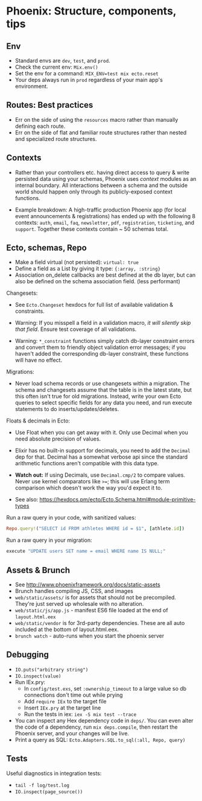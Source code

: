 # Phoenix: Structure, components, tips


## Env

  * Standard envs are `dev`, `test`, and `prod`.
  * Check the current env: `Mix.env()`
  * Set the env for a command: `MIX_ENV=test mix ecto.reset`
  * Your deps always run in `prod` regardless of your main app's environment.


## Routes: Best practices

  * Err on the side of using the `resources` macro rather than manually defining each route.
  * Err on the side of flat and familiar route structures rather than nested and specialized route structures.


## Contexts

  * Rather than your controllers etc. having direct access to query & write persisted data using your schemas, Phoenix uses *context* modules as an internal boundary. All interactions between a schema and the outside world should happen only through its publicly-exposed context functions.

  * Example breakdown: A high-traffic production Phoenix app (for local event announcements & registrations) has ended up with the following 8 contexts: `auth`, `email`, `faq`, `newsletter`, `pdf`, `registration`, `ticketing`, and `support`. Together these contexts contain ~ 50 schemas total.


## Ecto, schemas, Repo

  * Make a field virtual (not persisted): `virtual: true`
  * Define a field as a List by giving it type: `{:array, :string}`
  * Association on_delete callbacks are best defined at the db layer, but can also be defined on the schema association field. (less performant)

Changesets:

  * See `Ecto.Changeset` hexdocs for full list of available validation & constraints.

  *  Warning: If you misspell a field in a validation macro, *it will silently skip that field*. Ensure test coverage of all validations.

  * Warning: `*_constraint` functions simply catch db-layer constraint errors and convert them to friendly object validation error messages; if you haven't added the corresponding db-layer constraint, these functions will have no effect.

Migrations:

  * Never load schema records or use changesets within a migration. The schema and changesets assume that the table is in the latest state, but this often isn't true for old migrations. Instead, write your own Ecto queries to select specific fields for any data you need, and run execute statements to do inserts/updates/deletes.

Floats & decimals in Ecto:

  * Use Float when you can get away with it. Only use Decimal when you need absolute precision of values.

  * Elixir has no built-in support for decimals, you need to add the `Decimal` dep for that. Decimal has a somewhat verbose api since the standard arithmetic functions aren't compatible with this data type.

  * **Watch out:** If using Decimals, use `Decimal.cmp/2` to compare values. Never use kernel comparators like `>=`; this will use Erlang term comparison which doesn't work the way you'd expect it to.

  * See also: https://hexdocs.pm/ecto/Ecto.Schema.html#module-primitive-types

Run a raw query in your code, with sanitized values:

```ruby
Repo.query!("SELECT id FROM athletes WHERE id = $1", [athlete.id])
```

Run a raw query in your migration:

```ruby
execute "UPDATE users SET name = email WHERE name IS NULL;"
```


## Assets & Brunch

- See http://www.phoenixframework.org/docs/static-assets
- Brunch handles compiling JS, CSS, and images
- `web/static/assets/` is for assets that should not be precompiled. They're just served up wholesale with no alteration.
- `web/static/js/app.js` - manifest ES6 file loaded at the end of `layout.html.eex`
- `web/static/vendor` is for 3rd-party dependencies. These are all auto included at the bottom of layout.html.eex.
- `brunch watch` - auto-runs when you start the phoenix server


## Debugging

- `IO.puts("arbitrary string")`
- `IO.inspect(value)`
- Run IEx.pry:
  * In `config/test.exs`, set `:ownership_timeout` to a large value so db connections don't time out while prying
  * Add `require IEx` to the target file
  * Insert `IEx.pry` at the target line
  * Run the tests in iex: `iex -S mix test --trace`
- You can inspect any Hex dependency code in `deps/`. You can even alter the code of a dependency, run `mix deps.compile`, then restart the Phoenix server, and your changes will be live.
- Print a query as SQL: `Ecto.Adapters.SQL.to_sql(:all, Repo, query)`


## Tests

Useful diagnostics in integration tests:

- `tail -f log/test.log`
- `IO.inspect(page_source())`
